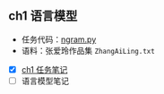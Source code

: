 ## ch1 语言模型

- 任务代码：[ngram.py](ngram.py)
- 语料：张爱玲作品集 `ZhangAiLing.txt`
- [x] [ch1 任务笔记](ch1_task_note.md)
- [ ] 语言模型笔记